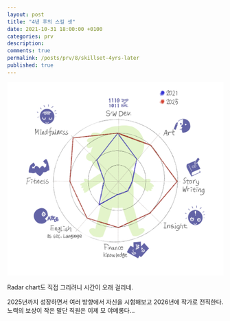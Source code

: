 ```yaml
---
layout: post
title: "4년 후의 스킬 셋"
date: 2021-10-31 18:00:00 +0100
categories: prv
description: 
comments: true
permalink: /posts/prv/8/skillset-4yrs-later
published: true
---
```



<p align="center">
  <img src="../../assets/post-prv-8-fig-1.jpg">
</p>

Radar chart도 직접 그리려니 시간이 오래 걸리네.

2025년까지 성장하면서 여러 방향에서 자신을 시험해보고 2026년에 작가로 전직한다. 노력의 보상이 작은 말단 직원은 이제 모 야메롱다...